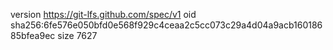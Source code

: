 version https://git-lfs.github.com/spec/v1
oid sha256:6fe576e050bfd0e568f929c4ceaa2c5cc073c29a4d04a9acb16018685bfea9ec
size 7627
